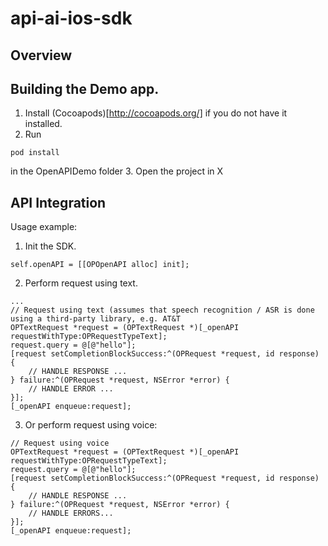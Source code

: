 api-ai-ios-sdk
==============

## Overview

## Building the Demo app.

1. Install (Cocoapods)[http://cocoapods.org/] if you do not have it installed. 
2. Run
```
pod install
```
in the OpenAPIDemo folder
3. Open the project in X


## API Integration
Usage example:

1. Init the SDK.
```
self.openAPI = [[OPOpenAPI alloc] init];
```

2. Perform request using text.
```
...
// Request using text (assumes that speech recognition / ASR is done using a third-party library, e.g. AT&T
OPTextRequest *request = (OPTextRequest *)[_openAPI requestWithType:OPRequestTypeText];
request.query = @[@"hello"];
[request setCompletionBlockSuccess:^(OPRequest *request, id response) {
    // HANDLE RESPONSE ...
} failure:^(OPRequest *request, NSError *error) {
    // HANDLE ERROR ...
}];
[_openAPI enqueue:request];

```

3. Or perform request using voice:
```
// Request using voice
OPTextRequest *request = (OPTextRequest *)[_openAPI requestWithType:OPRequestTypeText];
request.query = @[@"hello"];
[request setCompletionBlockSuccess:^(OPRequest *request, id response) {
    // HANDLE RESPONSE ...
} failure:^(OPRequest *request, NSError *error) {
    // HANDLE ERRORS...
}];
[_openAPI enqueue:request];
```

